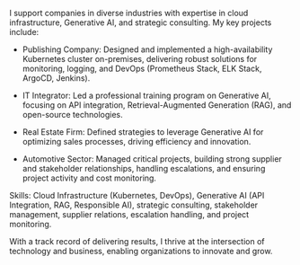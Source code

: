 I support companies in diverse industries with expertise in cloud infrastructure, Generative AI, and strategic consulting. My key projects include:

- Publishing Company: Designed and implemented a high-availability Kubernetes cluster on-premises, delivering robust solutions for monitoring, logging, and DevOps (Prometheus Stack, ELK Stack, ArgoCD, Jenkins).

- IT Integrator: Led a professional training program on Generative AI, focusing on API integration, Retrieval-Augmented Generation (RAG), and open-source technologies.

- Real Estate Firm: Defined strategies to leverage Generative AI for optimizing sales processes, driving efficiency and innovation.

- Automotive Sector: Managed critical projects, building strong supplier and stakeholder relationships, handling escalations, and ensuring project activity and cost monitoring.

Skills:
Cloud Infrastructure (Kubernetes, DevOps), Generative AI (API Integration, RAG, Responsible AI), strategic consulting, stakeholder management, supplier relations, escalation handling, and project monitoring.

With a track record of delivering results, I thrive at the intersection of technology and business, enabling organizations to innovate and grow.